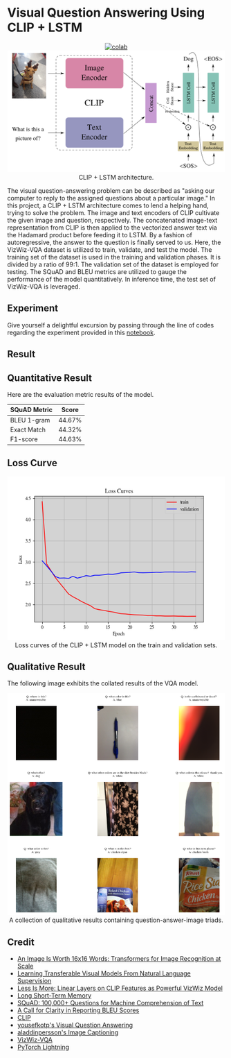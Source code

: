 # Visual Question Answering Using CLIP + LSTM

 <div align="center">
    <a href="https://colab.research.google.com/github/reshalfahsi/vqa-clip-lstm/blob/master/Visual_Question_Answering_Using_CLIP_LSTM.ipynb"><img src="https://colab.research.google.com/assets/colab-badge.svg" alt="colab"></a>
    <br />
 </div>


<div align="center">
    <img src="https://github.com/reshalfahsi/vqa-clip-lstm/blob/master/assets/architecture.png" alt="architecture" >
    </img>
    CLIP + LSTM architecture.
    <br />
</div>


The visual question-answering problem can be described as "asking our computer to reply to the assigned questions about a particular image." In this project, a CLIP + LSTM architecture comes to lend a helping hand, trying to solve the problem. The image and text encoders of CLIP cultivate the given image and question, respectively. The concatenated image-text representation from CLIP is then applied to the vectorized answer text via the Hadamard product before feeding it to LSTM. By a fashion of autoregressive, the answer to the question is finally served to us. Here, the VizWiz-VQA dataset is utilized to train, validate, and test the model. The training set of the dataset is used in the training and validation phases. It is divided by a ratio of 99:1. The validation set of the dataset is employed for testing. The SQuAD and BLEU metrics are utilized to gauge the performance of the model quantitatively. In inference time, the test set of VizWiz-VQA is leveraged.


## Experiment

Give yourself a delightful excursion by passing through the line of codes regarding the experiment provided in this [notebook](https://github.com/reshalfahsi/vqa-clip-lstm/blob/master/Visual_Question_Answering_Using_CLIP_LSTM.ipynb).


## Result

## Quantitative Result

Here are the evaluation metric results of the model.

SQuAD Metric                   | Score
------------------------------ | -------------
BLEU 1-gram                    | 44.67%
Exact Match                    | 44.32%
F1-score                       | 44.63%


## Loss Curve

<p align="center"> <img src="https://github.com/reshalfahsi/vqa-clip-lstm/blob/master/assets/loss_curve.png" alt="loss_curve" > <br /> Loss curves of the CLIP + LSTM model on the train and validation sets. </p>


## Qualitative Result

The following image exhibits the collated results of the VQA model.

<p align="center"><img src="https://github.com/reshalfahsi/vqa-clip-lstm/blob/master/assets/qualitative.png" alt="qualitative"><br/> A collection of qualitative results containing question-answer-image triads.</p>


## Credit

- [An Image Is Worth 16x16 Words: Transformers for Image Recognition at Scale](https://arxiv.org/pdf/2010.11929.pdf)
- [Learning Transferable Visual Models From Natural Language Supervision](https://arxiv.org/pdf/2103.00020.pdf)
- [Less Is More: Linear Layers on CLIP Features as Powerful VizWiz Model](https://arxiv.org/pdf/2206.05281.pdf)
- [Long Short-Term Memory](https://www.bioinf.jku.at/publications/older/2604.pdf)
- [SQuAD: 100,000+ Questions for Machine Comprehension of Text](https://arxiv.org/pdf/1606.05250.pdf)
- [A Call for Clarity in Reporting BLEU Scores](https://arxiv.org/pdf/1804.08771)
- [CLIP](https://github.com/openai/CLIP)
- [yousefkotp's Visual Question Answering](https://github.com/yousefkotp/Visual-Question-Answering)
- [aladdinpersson's Image Captioning](https://github.com/aladdinpersson/Machine-Learning-Collection/tree/master/ML/Pytorch/more_advanced/image_captioning)
- [VizWiz-VQA](https://vizwiz.org/tasks-and-datasets/vqa/)
- [PyTorch Lightning](https://lightning.ai/docs/pytorch/latest/)
